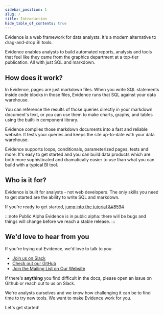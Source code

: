 ```yaml
---
sidebar_position: 1
slug: /
title: Introduction
hide_table_of_contents: true
---
```


Evidence is a web framework for data analysts. It's a modern alternative to drag-and-drop BI tools. 

Evidence enables analysts to build automated reports, analysis and tools that feel like they came from the graphics department at a top-tier publication. All with just SQL and markdown.

## How does it work? 
In Evidence, pages are just markdown files. When you write SQL statements inside code blocks in those files, Evidence runs that SQL against your data warehouse.

You can reference the results of those queries directly in your markdown document's text, or you can use them to make charts, graphs, and tables using the built-in component library. 

Evidence compiles those markdown documents into a fast and reliable website. It tests your queries and keeps the site up-to-date with your data warehouse.

Evidence supports loops, conditionals, parameterized pages, tests and more. It's easy to get started and you can build data products which are both more sophisticated and dramatically easier to use than what you can build with a typical BI tool.

## Who is it for? 
Evidence is built for analysts - not web developers. The only skills you need to get started are the ability to write SQL and markdown.

If you're ready to get started, [jump into the tutorial &#8594](/getting-started/get-started)

:::note Public Alpha
Evidence is in public alpha: there will be bugs and things will change before we reach a stable release.
:::

<h2>We'd love to hear from you</h2>

If you're trying out Evidence, we'd love to talk to you:
* [Join us on Slack](https://join.slack.com/t/evidencedev/shared_invite/zt-uda6wp6a-hP6Qyz0LUOddwpXW5qG03Q)
* [Check out our GitHub](https://github.com/evidence-dev/evidence)
* [Join the Mailing List on Our Website](https://evidence.dev)

If there's **anything** you find difficult in the docs, please open an issue on Github or reach out to us on Slack.

We're analysts ourselves and we know how challenging it can be to find time to try new tools. We want to make Evidence work for you.

Let's get started!

